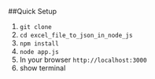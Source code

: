 


##Quick Setup

1) `git clone ` <br>
2) `cd excel_file_to_json_in_node_js` <br>
3) `npm install` <br>
4) `node app.js` <br>
5) In your browser `http://localhost:3000` <br>
6) show terminal 
